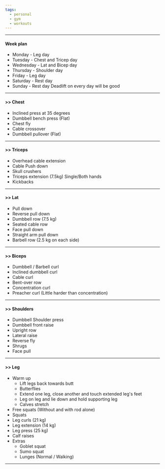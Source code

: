 ```yaml
---
tags:
  - personal
  - gym
  - workouts
---
```

---
#### Week plan
- Monday - Leg day
- Tuesday - Chest and Tricep day
- Wednesday - Lat and Bicep day
- Thursday - Shoulder day
- Friday - Leg day
- Saturday - Rest day
- Sunday - Rest day
Deadlift on every day will be good

---
#### >> Chest
- Inclined press at 35 degrees  
- Dumbbell bench press (Flat)  
- Chest fly  
- Cable crossover  
- Dumbbell pullover (Flat)

---
#### >> Triceps
- Overhead cable extension  
- Cable Push down  
- Skull crushers  
- Triceps extension (7.5kg) Single/Both hands  
- Kickbacks
---
#### >> Lat
- Pull down 
- Reverse pull down
- Dumbbell row (7.5 kg)
- Seated cable row
- Face pull down
- Straight arm pull down
- Barbell row (2.5 kg on each side)
---
#### >> Biceps
- Dumbbell / Barbell curl
- Inclined dumbbell curl
- Cable curl
- Bent-over row
- Concentration curl
- Preacher curl (Little harder than concentration)
---
#### >> Shoulders
- Dumbbell Shoulder press
- Dumbbell front raise
- Upright row
- Lateral raise
- Reverse fly
- Shrugs
- Face pull
---
#### >> Leg
- Warm up
	- Lift legs back towards butt
	- Butterflies
	- Extend one leg, close another and touch extended leg's feet
	- Leg on leg and lie down and hold supporting leg
	- Calves stretch
- Free squats (Without and with rod alone)
- Squats
- Leg curls (21 kg)
- Leg extension (14 kg)
- Leg press (25 kg)
- Calf raises
- Extras
	- Goblet squat
	- Sumo squat
	- Lunges (Normal / Walking)
---
